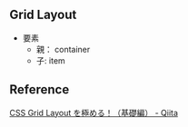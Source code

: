 ## Grid Layout
- 要素
  - 親： container
  - 子: item

## Reference








[CSS Grid Layout を極める！（基礎編） - Qiita](https://qiita.com/kura07/items/e633b35e33e43240d363#4-%E4%BB%8A%E3%81%BE%E3%81%A7%E3%81%A8%E4%BD%95%E3%81%8C%E9%81%95%E3%81%86)
